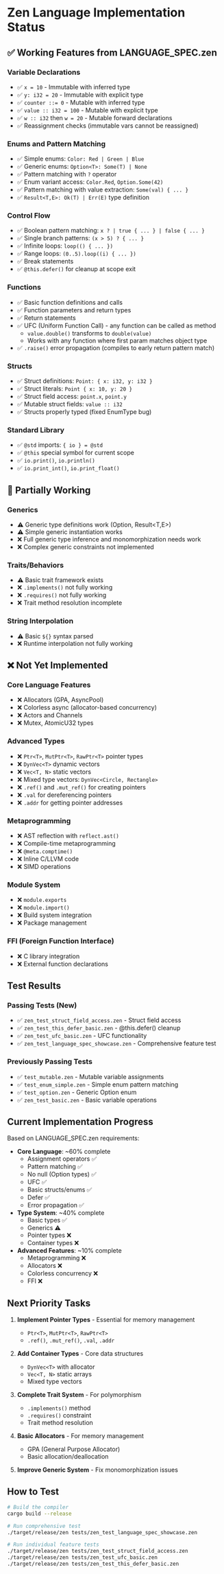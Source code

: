 # Zen Language Implementation Status

## ✅ Working Features from LANGUAGE_SPEC.zen

### Variable Declarations
- ✅ `x = 10` - Immutable with inferred type
- ✅ `y: i32 = 20` - Immutable with explicit type  
- ✅ `counter ::= 0` - Mutable with inferred type
- ✅ `value :: i32 = 100` - Mutable with explicit type
- ✅ `w :: i32` then `w = 20` - Mutable forward declarations
- ✅ Reassignment checks (immutable vars cannot be reassigned)

### Enums and Pattern Matching
- ✅ Simple enums: `Color: Red | Green | Blue`
- ✅ Generic enums: `Option<T>: Some(T) | None`
- ✅ Pattern matching with `?` operator
- ✅ Enum variant access: `Color.Red`, `Option.Some(42)`
- ✅ Pattern matching with value extraction: `Some(val) { ... }`
- ✅ `Result<T,E>: Ok(T) | Err(E)` type definition

### Control Flow
- ✅ Boolean pattern matching: `x ? | true { ... } | false { ... }`
- ✅ Single branch patterns: `(x > 5) ? { ... }`
- ✅ Infinite loops: `loop(() { ... })`
- ✅ Range loops: `(0..5).loop((i) { ... })`
- ✅ Break statements
- ✅ `@this.defer()` for cleanup at scope exit

### Functions
- ✅ Basic function definitions and calls
- ✅ Function parameters and return types
- ✅ Return statements
- ✅ UFC (Uniform Function Call) - any function can be called as method
  - `value.double()` transforms to `double(value)`
  - Works with any function where first param matches object type
- ✅ `.raise()` error propagation (compiles to early return pattern match)

### Structs
- ✅ Struct definitions: `Point: { x: i32, y: i32 }`
- ✅ Struct literals: `Point { x: 10, y: 20 }`
- ✅ Struct field access: `point.x`, `point.y`
- ✅ Mutable struct fields: `value :: i32`
- ✅ Structs properly typed (fixed EnumType bug)

### Standard Library
- ✅ `@std` imports: `{ io } = @std`
- ✅ `@this` special symbol for current scope
- ✅ `io.print()`, `io.println()`
- ✅ `io.print_int()`, `io.print_float()`

## 🚧 Partially Working

### Generics
- ⚠️ Generic type definitions work (Option<T>, Result<T,E>)
- ⚠️ Simple generic instantiation works
- ❌ Full generic type inference and monomorphization needs work
- ❌ Complex generic constraints not implemented

### Traits/Behaviors
- ⚠️ Basic trait framework exists
- ❌ `.implements()` not fully working
- ❌ `.requires()` not fully working
- ❌ Trait method resolution incomplete

### String Interpolation
- ⚠️ Basic `${}` syntax parsed
- ❌ Runtime interpolation not fully working

## ❌ Not Yet Implemented

### Core Language Features
- ❌ Allocators (GPA, AsyncPool)
- ❌ Colorless async (allocator-based concurrency)
- ❌ Actors and Channels
- ❌ Mutex, AtomicU32 types

### Advanced Types
- ❌ `Ptr<T>`, `MutPtr<T>`, `RawPtr<T>` pointer types
- ❌ `DynVec<T>` dynamic vectors
- ❌ `Vec<T, N>` static vectors
- ❌ Mixed type vectors: `DynVec<Circle, Rectangle>`
- ❌ `.ref()` and `.mut_ref()` for creating pointers
- ❌ `.val` for dereferencing pointers
- ❌ `.addr` for getting pointer addresses

### Metaprogramming
- ❌ AST reflection with `reflect.ast()`
- ❌ Compile-time metaprogramming
- ❌ `@meta.comptime()`
- ❌ Inline C/LLVM code
- ❌ SIMD operations

### Module System
- ❌ `module.exports`
- ❌ `module.import()`
- ❌ Build system integration
- ❌ Package management

### FFI (Foreign Function Interface)
- ❌ C library integration
- ❌ External function declarations

## Test Results

### Passing Tests (New)
- ✅ `zen_test_struct_field_access.zen` - Struct field access
- ✅ `zen_test_this_defer_basic.zen` - @this.defer() cleanup
- ✅ `zen_test_ufc_basic.zen` - UFC functionality
- ✅ `zen_test_language_spec_showcase.zen` - Comprehensive feature test

### Previously Passing Tests
- ✅ `test_mutable.zen` - Mutable variable assignments
- ✅ `test_enum_simple.zen` - Simple enum pattern matching
- ✅ `test_option.zen` - Generic Option<T> enum
- ✅ `zen_test_basic.zen` - Basic variable operations

## Current Implementation Progress

Based on LANGUAGE_SPEC.zen requirements:
- **Core Language**: ~60% complete
  - Assignment operators ✅
  - Pattern matching ✅
  - No null (Option types) ✅
  - UFC ✅
  - Basic structs/enums ✅
  - Defer ✅
  - Error propagation ✅
- **Type System**: ~40% complete
  - Basic types ✅
  - Generics ⚠️
  - Pointer types ❌
  - Container types ❌
- **Advanced Features**: ~10% complete
  - Metaprogramming ❌
  - Allocators ❌
  - Colorless concurrency ❌
  - FFI ❌

## Next Priority Tasks

1. **Implement Pointer Types** - Essential for memory management
   - `Ptr<T>`, `MutPtr<T>`, `RawPtr<T>`
   - `.ref()`, `.mut_ref()`, `.val`, `.addr`

2. **Add Container Types** - Core data structures
   - `DynVec<T>` with allocator
   - `Vec<T, N>` static arrays
   - Mixed type vectors

3. **Complete Trait System** - For polymorphism
   - `.implements()` method
   - `.requires()` constraint
   - Trait method resolution

4. **Basic Allocators** - For memory management
   - GPA (General Purpose Allocator)
   - Basic allocation/deallocation

5. **Improve Generic System** - Fix monomorphization issues

## How to Test

```bash
# Build the compiler
cargo build --release

# Run comprehensive test
./target/release/zen tests/zen_test_language_spec_showcase.zen

# Run individual feature tests
./target/release/zen tests/zen_test_struct_field_access.zen
./target/release/zen tests/zen_test_ufc_basic.zen
./target/release/zen tests/zen_test_this_defer_basic.zen
```
